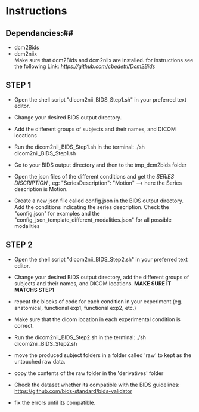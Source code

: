 
# Instructions #

## Dependancies:##
- dcm2Bids
- dcm2niix  
Make sure that dcm2Bids and dcm2niix are installed.
for instructions see the following Link: _https://github.com/cbedetti/Dcm2Bids_

## STEP 1 ##
- Open the shell script "dicom2nii_BIDS_Step1.sh" in your preferred text editor.
- Change your desired BIDS output directory.

- Add the different groups of subjects and their names, and DICOM locations
- Run the dicom2nii_BIDS_Step1.sh in the terminal: ./sh dicom2nii_BIDS_Step1.sh
- Go to your BIDS output directory and then to the tmp_dcm2bids folder
- Open the json files of the different conditions and get the _SERIES DISCRIPTION_ ,
eg: "SeriesDescription": "Motion" --> here the Series description is Motion.
- Create a new json file called config.json in the BIDS output directory. Add the conditions indicating the series description. Check the "config.json" for examples and the "config_json_template_different_modalities.json" for all possible modalities


## STEP 2 ##
- Open the shell script "dicom2nii_BIDS_Step2.sh" in your preferred text editor.
- Change your desired BIDS output directory, add the different groups of subjects and their names, and DICOM locations. __MAKE SURE IT MATCHS STEP1__

- repeat the blocks of code for each condition in your experiment (eg. anatomical, functional exp1, functional exp2, etc.)
- Make sure that the dicom location in each experimental condition is correct.
- Run the dicom2nii_BIDS_Step2.sh in the terminal: ./sh dicom2nii_BIDS_Step2.sh
- move the produced subject folders in a folder called 'raw' to kept as the untouched raw data.
- copy the contents of the raw folder in the 'derivatives' folder
- Check the dataset whether its compatible with the BIDS guidelines: https://github.com/bids-standard/bids-validator
- fix the errors until its compatible.
